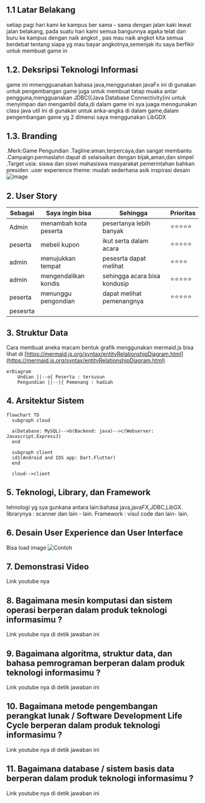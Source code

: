 ## 1.1 Latar Belakang

setiap  pagi hari kami ke kampus ber sama - sama dengan jalan kaki lewat jalan belakang,
pada suatu hari kami semua bangunnya agaka telat dan buru ke kampus dengan naik angkot ,
pas mau naik angkot kita semua berdebat tentang siapa yg mau bayar angkotnya,semenjak itu 
saya berfikir untuk membuat game in

## 1.2. Deksripsi Teknologi Informasi

game ini mmengguanakan bahasa java,menggunakan javaFx ini di gunakan untuk pengembangan game juga untuk membuat tatap muaka antar pengguna,mengguanakan JDBC((Java Database Connectivity)ini untuk menyimpan dan mengambil data,di dalam game ini sya juaga menngunakan class java util ini di gunakan untuk anka-angka di dalam game,dalam pengembangan game yg 2 dimensi saya menggunakan LibGDX

## 1.3. Branding

.Merk:Game Pengundian
.Tagline:aman,terpercaya,dan sangat membantu
.Campaign:permaslahn dapat di selaisaikan dengan bijak,aman,dan simpel
.Target usia:
siswa dan siswi
mahasiswa
masyarakat
pemerintahan 
bahkan presiden
.user experience theme:
mudah 
sederhana
asik
inspirasi desain
![image](https://github.com/Ahmadlong/Game-Pengundian/assets/148826264/9890ff2b-d719-47a1-81a4-38c685fa8324)






## 2. User Story

Sebagai | Saya ingin bisa | Sehingga | Prioritas
---|---|---|---
Admin| menambah kota peserta | pesertanya lebih banyak | ⭐⭐⭐⭐⭐
peserta|mebeli kupon|ikut serta dalam acara|⭐⭐⭐⭐⭐
admin|menujukkan tempat|pesesrta dapat melihat|⭐⭐⭐⭐
admin|mengendalikan kondis|sehingga acara bisa kondusip|⭐⭐⭐⭐⭐
peserta|menunggu pengondian|dapat melihat pemenangnya|⭐⭐⭐⭐⭐
pesesrta|

## 3. Struktur Data

Cara membuat aneka macam bentuk grafik menggunakan mermaid.js bisa lihat di [https://mermaid.js.org/syntax/entityRelationshipDiagram.html](https://mermaid.js.org/syntax/entityRelationshipDiagram.html) 


```mermaid
erDiagram
    Undian ||--o{ Peserta : tersusun
    Pengundian ||--|{ Pemenang : hadiah
```


## 4. Arsitektur Sistem

```mermaid
flowchart TD
  subgraph cloud

  a(Database: MySQL)-->b(Backend: java)-->c(Webserver: Javascript.ExpressJ)
  end

  subgraph client
  id1(Android and IOS app: Dart.Flutter)
  end

  cloud-->client

```

## 5. Teknologi, Library, dan Framework

tehnologi yg sya gunkana antara lain:bahasa java,javaFX,JDBC,LibGX.
librarynya : scanner dan lain - lain.
Framework : visul code dan lain- lain.
## 6. Desain User Experience dan User Interface

Bisa load image 
![Contoh](https://fastly.picsum.photos/id/318/536/354.jpg?hmac=Ixy-wle80nudIR_cmnF1iY2y6rMUH7_9sk-BP1fTpM8)
## 7. Demonstrasi Video

Link youtube nya

## 8. Bagaimana mesin komputasi dan sistem operasi berperan dalam produk teknologi informasimu ?

Link youtube nya di detik jawaban ini

## 9. Bagaimana algoritma, struktur data, dan bahasa pemrograman berperan dalam produk teknologi informasimu ?

Link youtube nya di detik jawaban ini

## 10. Bagaimana metode pengembangan perangkat lunak / Software Development Life Cycle berperan dalam produk teknologi informasimu ?

Link youtube nya di detik jawaban ini

## 11. Bagaimana database / sistem basis data berperan dalam produk teknologi informasimu ?

Link youtube nya di detik jawaban ini
